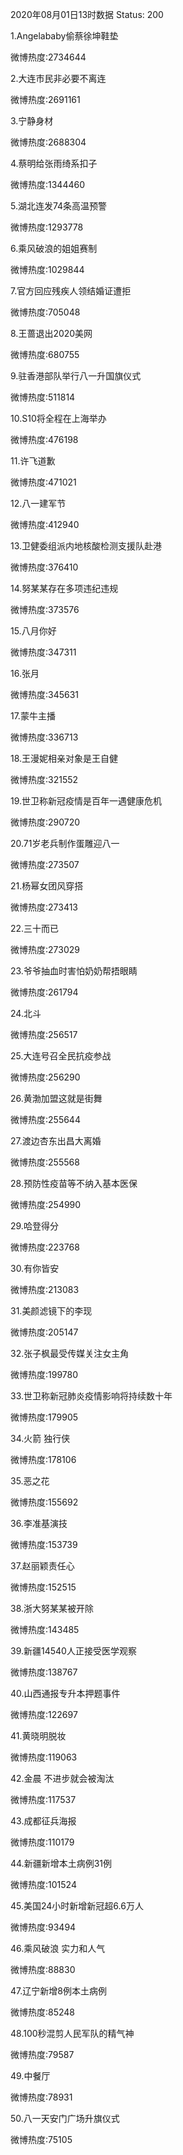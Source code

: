 2020年08月01日13时数据
Status: 200

1.Angelababy偷蔡徐坤鞋垫

微博热度:2734644

2.大连市民非必要不离连

微博热度:2691161

3.宁静身材

微博热度:2688304

4.蔡明给张雨绮系扣子

微博热度:1344460

5.湖北连发74条高温预警

微博热度:1293778

6.乘风破浪的姐姐赛制

微博热度:1029844

7.官方回应残疾人领结婚证遭拒

微博热度:705048

8.王蔷退出2020美网

微博热度:680755

9.驻香港部队举行八一升国旗仪式

微博热度:511814

10.S10将全程在上海举办

微博热度:476198

11.许飞道歉

微博热度:471021

12.八一建军节

微博热度:412940

13.卫健委组派内地核酸检测支援队赴港

微博热度:376410

14.努某某存在多项违纪违规

微博热度:373576

15.八月你好

微博热度:347311

16.张月

微博热度:345631

17.蒙牛主播

微博热度:336713

18.王漫妮相亲对象是王自健

微博热度:321552

19.世卫称新冠疫情是百年一遇健康危机

微博热度:290720

20.71岁老兵制作蛋雕迎八一

微博热度:273507

21.杨幂女团风穿搭

微博热度:273413

22.三十而已

微博热度:273029

23.爷爷抽血时害怕奶奶帮捂眼睛

微博热度:261794

24.北斗

微博热度:256517

25.大连号召全民抗疫参战

微博热度:256290

26.黄渤加盟这就是街舞

微博热度:255644

27.渡边杏东出昌大离婚

微博热度:255568

28.预防性疫苗等不纳入基本医保

微博热度:254990

29.哈登得分

微博热度:223768

30.有你皆安

微博热度:213083

31.美颜滤镜下的李现

微博热度:205147

32.张子枫最受传媒关注女主角

微博热度:199780

33.世卫称新冠肺炎疫情影响将持续数十年

微博热度:179905

34.火箭 独行侠

微博热度:178106

35.恶之花

微博热度:155692

36.李准基演技

微博热度:153739

37.赵丽颖责任心

微博热度:152515

38.浙大努某某被开除

微博热度:143485

39.新疆14540人正接受医学观察

微博热度:138767

40.山西通报专升本押题事件

微博热度:122697

41.黄晓明脱妆

微博热度:119063

42.金晨 不进步就会被淘汰

微博热度:117537

43.成都征兵海报

微博热度:110179

44.新疆新增本土病例31例

微博热度:101524

45.美国24小时新增新冠超6.6万人

微博热度:93494

46.乘风破浪 实力和人气

微博热度:88830

47.辽宁新增8例本土病例

微博热度:85248

48.100秒混剪人民军队的精气神

微博热度:79587

49.中餐厅

微博热度:78931

50.八一天安门广场升旗仪式

微博热度:75105

